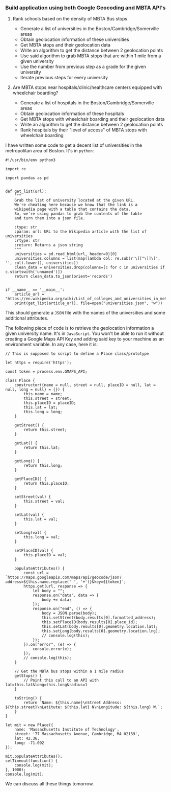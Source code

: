 ### Build application using both Google Geocoding and MBTA API's

1. Rank schools based on the density of MBTA Bus stops
    - Generate a list of universities in the Boston/Cambridge/Somerville areas
    - Obtain geolocation information of these universities
    - Get MBTA stops and their geolocation data
    - Write an algorithm to get the distance between 2 geolocation points
    - Use said algorithm to grab MBTA stops that are within 1 mile from a given university
    - Use the number from previous step as a grade for the given university
    - Iterate previous steps for every university


2. Are MBTA stops near hospitals/clinic/healthcare centers equipped with wheelchair boarding?
    - Generate a list of hospitals in the Boston/Cambridge/Somerville areas
    - Obtain geolocation information of these hospitals
    - Get MBTA stops with wheelchair boarding and their geolocation data
    - Write an algorithm to get the distance between 2 geolocation points
    - Rank hospitals by their "level of access" of MBTA stops with wheelchair boarding


I have written some code to get a decent list of universities in the metropolitan area of Boston. It's in `python`:

```
#!/usr/bin/env python3

import re

import pandas as pd


def get_list(url):
	"""
	Grab the list of university located at the given URL.
	We're cheating here because we know that the link is a
	wikipedia page with a table that contains the data.
	So, we're using pandas to grab the contents of the table
	and turn them into a json file.

	:type: str
	:param: url: URL to the Wikipedia article with the list of universities
	:rtype: str
	:return: Returns a json string
	"""
	universities = pd.read_html(url, header=0)[0]
	universities.columns = list(map(lambda col: re.sub(r'\[[^\]]\]', '', col).lower(), universities))
	clean_data = universities.drop(columns=[c for c in universities if c.startswith('unnamed')])
	return clean_data.to_json(orient='records')


if __name__ == '__main__':
	article_url = "https://en.wikipedia.org/wiki/List_of_colleges_and_universities_in_metropolitan_Boston"
	print(get_list(article_url), file=open("universities.json", "w"))
```

This should generate a `JSON` file with the names of the universities and some additional attributes.

The following piece of code is to retrieve the geolocation information a given university name. It's in `JavaScript`. You won't be able to run it without creating a Google Maps API Key and adding said key to your machine as an environment variable. In any case, here it is:

```
// This is supposed to script to define a Place class/prototype

let https = require('https');

const token = process.env.GMAPS_API;

class Place {
	constructor({name = null, street = null, placeID = null, lat = null, long = null} = {}) {
		this.name = name;
		this.street = street;
		this.placeID = placeID;
		this.lat = lat;
		this.long = long;
	}

	getStreet() {
		return this.street;
	}

	getLat() {
		return this.lat;
    }
    
	getLong() {
		return this.long;
    }
    
	getPlaceID() {
		return this.placeID;
    }

    setStreet(val) {
		this.street = val;
    }
    
	setLat(val) {
		this.lat = val;
    }
    
	setLong(val) {
		this.long = val;
    }
    
	setPlaceID(val) {
		this.placeID = val;
    }
    
	populateAttributes() {
		const url = `https://maps.googleapis.com/maps/api/geocode/json?address=${this.name.replace(' ', '+')}&key=${token}`;
		https.get(url, response => {
			let body = "";
			response.on("data", data => {
				body += data;
			});
			response.on("end", () => {
				body = JSON.parse(body);
				this.setStreet(body.results[0].formatted_address);
				this.setPlaceID(body.results[0].place_id);
				this.setLat(body.results[0].geometry.location.lat);
				this.setLong(body.results[0].geometry.location.lng);
				// console.log(this);
			});
		}).on("error", (e) => {
			console.error(e);
		});
		// console.log(this);
    }
    
	// Get the MBTA bus stops within a 1 mile radius
	getStops() {
		// Point this call to an API with lat=this.lat&long=this.long&radius=1
    }
    
	toString() {
		return `Name: ${this.name}\nStreet Address: ${this.street}\nLatitute: ${this.lat} N\nLongitude: ${this.long} W.`;
	}
}

let mit = new Place({
	name: 'Massachusetts Institute of Technology',
	street: '77 Massachusetts Avenue, Cambridge, MA 02139',
	lat: 42.36,
	long: -71.092
});

mit.populateAttributes();
setTimeout(function() {
	console.log(mit);
}, 1000);
console.log(mit);
```

We can discuss all these things tomorrow.